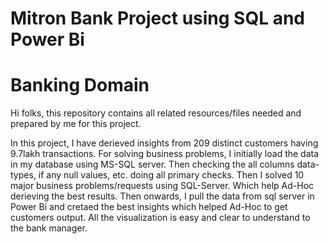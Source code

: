 # Mitron Bank Project using SQL and Power Bi 
# Banking Domain
Hi folks, this repository contains all related resources/files needed and prepared by me for this project.

In this project, I have derieved insights from 209 distinct customers having 9.7lakh transactions.
For solving business problems, I initially load the data in my database using MS-SQL server.
Then checking the all columns data-types, if any null values, etc. doing all primary checks.
Then I solved 10 major business problems/requests using SQL-Server. Which help Ad-Hoc derieving the best results.
Then onwards, I pull the data from sql server in Power Bi and cretaed the best insights which helped Ad-Hoc to get customers output.
All the visualization is easy and clear to understand to the bank manager.
